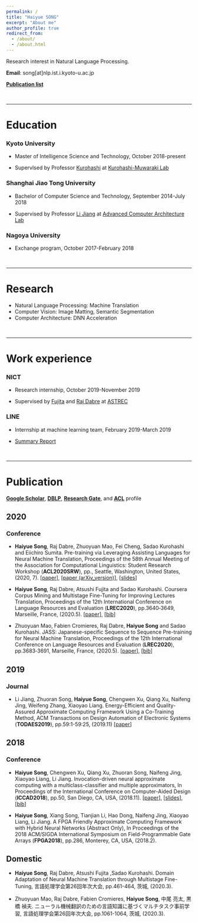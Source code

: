 ```yaml
---
permalink: /
title: "Haiyue SONG"
excerpt: "About me"
author_profile: true
redirect_from: 
  - /about/
  - /about.html
---
```


<!-- 
Master student at Kyoto University.
-->

Research interest in Natural Language Processing.

**Email**: song[at]nlp.ist.i.kyoto-u.ac.jp

[**Publication list**](#pub)
<!-- **Looking for internship related to ML/NLP.** -->
<!-- **Looking for internship.** -->


<br/>

<a name='edu'></a>

---

Education
======

### Kyoto University

* Master of Intelligence Science and Technology, October 2018-present

* Supervlsed by Professor [Kurohashi](http://nlp.ist.i.kyoto-u.ac.jp/member/kuro/index-j.html) at [Kurohashi-Muwaraki Lab](http://nlp.ist.i.kyoto-u.ac.jp/)

### Shanghai Jiao Tong University

* Bachelor of Computer Science and Technology, September 2014-July 2018

* Supervised by Professor [Li Jiang](http://www.cs.sjtu.edu.cn/~jiangli/) at [Advanced Computer Architecture Lab](http://acalab.sjtu.edu.cn/EN/Default.aspx)

### Nagoya University

* Exchange program, October 2017-February 2018

<br/>

---

Research
======
* Natural Language Processing: Machine Translation
* Computer Vision: Image Matting, Semantic Segmentation 
* Computer Architecture: DNN Acceleration

<br/>

---

Work experience
======
### NICT

* Research internship, October 2019-November 2019

* Supervised by [Fujita](http://paraphrasing.org/~fujita/index-en.html) and [Raj Dabre](https://www.linkedin.com/in/raj-dabre-b1202119/) at [ASTREC](http://att-astrec.nict.go.jp/)

### LINE

* Internship at machine learning team, February 2019-March 2019

* [Summary Report](https://engineering.linecorp.com/ja/blog/line-sticker-deep-learning/)

<br/>

<a name='pub'></a>

---

Publication
======

[**Google Scholar**](https://scholar.google.co.jp/citations?user=IP5UyqcAAAAJ&hl=en), [**DBLP**](https://dblp.org/pers/s/Song:Haiyue.html), [**Research Gate**](https://www.researchgate.net/profile/Haiyue_Song), and [**ACL**](https://www.aclweb.org/anthology/people/h/haiyue-song/) profile

## 2020

### Conference

- **Haiyue Song**, Raj Dabre, Zhuoyuan Mao, Fei Cheng, Sadao Kurohashi and Eiichiro Sumita. Pre-training via Leveraging Assisting Languages for Neural Machine Translation, Proceedings of the 58th Annual Meeting of the Association for Computational Linguistics: Student Research Workshop (**ACL2020SRW**), pp., Seattle, Washington, United States, (2020, 7). \[[paper](files/ACL2020SRW_Song_paper.pdf)\], \[[paper (arXiv_version)](files/ACL2020SRW_Song_paper_arxiv_version.pdf)\], \[[slides](files/ACL2020SRW_Song_slides.pdf)\]

- **Haiyue Song**, Raj Dabre, Atsushi Fujita and Sadao Kurohashi. Coursera Corpus Mining and Multistage Fine-Tuning for Improving Lectures Translation, Proceedings of the 12th International Conference on Language Resources and Evaluation (**LREC2020**), pp.3640‑3649, Marseille, France, (2020.5). \[[paper](files/LREC2020_Song_paper_fromLREC.pdf)\], \[[bib](files/LREC2020_Song_bib.txt)\]

- Zhuoyuan Mao, Fabien Cromieres, Raj Dabre, **Haiyue Song** and Sadao Kurohashi. JASS: Japanese-specific Sequence to Sequence Pre-training for Neural Machine Translation, Proceedings of the 12th International Conference on Language Resources and Evaluation (**LREC2020**), pp.3683‑3691, Marseille, France, (2020.5). \[[paper](files/LREC2020_Mao_paper.pdf)\], \[[bib](files/LREC2020_Mao_bib.txt)\]


## 2019

### Journal

- Li Jiang, Zhuoran Song, **Haiyue Song**, Chengwen Xu, Qiang Xu, Naifeng Jing, Weifeng Zhang, Xiaoyao Liang. Energy-Efficient and Quality-Assured Approximate Computing Framework Using a Co-Training Method,  ACM Transactions on Design Automation of Electronic Systems (**TODAES2019**), pp.59:1-59:25, (2019.11) \[[paper](files/TODAES2019_Song_paper.pdf)\]

## 2018

### Conference

- **Haiyue Song**, Chengwen Xu, Qiang Xu, Zhuoran Song, Naifeng Jing, Xiaoyao Liang, Li Jiang. Invocation-driven neural approximate computing with a multiclass-classifier and multiple approximators,  In Proceedings of the International Conference on Computer-Aided Design (**ICCAD2018**), pp.50, San Diego, CA, USA, (2018.11). \[[paper](files/ICCAD2018_Song_paper.pdf)\], \[[slides](files/ICCAD2018_Song_slides.pdf)\], \[[bib](files/LREC2020_Mao_bib.txt)\]

- **Haiyue Song**, Xiang Song, Tianjian Li, Hao Dong, Naifeng Jing, Xiaoyao Liang, Li Jiang. A FPGA Friendly Approximate Computing Framework with Hybrid Neural Networks (Abstract Only), In Proceedings of the 2018 ACM/SIGDA International Symposium on Field-Programmable Gate Arrays (**FPGA2018**), pp.286, Monterey, CA, USA, (2018.2).

## Domestic

- **Haiyue Song**, Raj Dabre, Atsushi Fujita ,Sadao Kurohashi. Domain Adaptation of Neural Machine Translation through Multistage Fine-Tuning, 言語処理学会第26回年次大会, pp.461-464, 茨城,  (2020.3). 

- Zhuoyuan Mao, Raj Dabre, Fabien Cromieres, **Haiyue Song**, 中尾 亮太, 黒橋 禎夫. ニューラル機械翻訳のための言語知識に基づくマルチタスク事前学習, 言語処理学会第26回年次大会, pp.1061-1064, 茨城,  (2020.3). 

